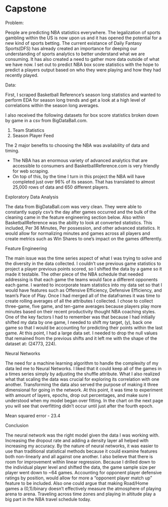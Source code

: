 # Capstone


Problem: 

People are predicting NBA statistics everywhere. The legalization of sports gambling within the US is now upon us and it has  opened the potential for a new kind of sports betting. The current existance of Daily Fantasy Sports(DFS) has already created an importance for deeping our understanding of sports analytics to better understand what we are consuming. It has also created a need to gather more data outside of what we have now. I set out to predict NBA box score statistics with the hope to predict a players output based on who they were playing and how they had recently played.

Data: 

First, I scraped Basketball Reference’s season long statistics and wanted to perform EDA for season long trends and get a look at a high level of correlations within the season long averages. 

I also received the following datasets for box score statistics broken down by game in a csv from BigDataBall.com.

1.	Team Statistics 
2.	Season Player Feed

The 2 major benefits to choosing the NBA was availability of data and timing. 
-	The NBA has an enormous variety of advanced analytics that are accessible to consumers and BasketballReference.com is very friendly for web scraping.  
-	On top of this, by the time I turn in this project the NBA will have completed just over 96% of its season. That has translated to almost 25,000 rows of data and 650 different players. 

Exploratory Data Analysis

The data from BigDataBall.com was very clean. They were able to constantly supply csv’s the day after games occurred and the bulk of the cleaning came in the feature engineering section below.
Also within BasketballReference was the ability to look at converted statistics. This included, Per 36 Minutes, Per possession, and other advanced statistics. It would allow for normalizing minutes and games across all players and create metrics such as Win Shares to one’s impact on the games differently.  

Feature Engineering

The main issue was the time series aspect of what I was trying to solve and the diversity in the data collected. I couldn’t use previous game statistics to project a player previous points scored, so I shifted the data by a game so it made it testable. 
The other piece of the NBA schedule that needed addressing is that each game the teams would face a different opponents each game. I wanted to incorporate team statistics into my data set so that I would have features such as Offensive Efficiency, Defensive Efficiency, and team’s Pace of Play. 
Once I had merged all of the dataframes it was time to create rolling averages of all the attributes I collected. I chose to collect three-game, five game, and ten-game averages because players play more minutes based on their recent productivity thought NBA coaching styles.
One of the key factors I had to remember was that because I had initially shifted my data by one game, I needed to shift my target, (y), back one game so that I would be accounting for predicting their points within the last game. 
At this point, I had a large data set. I needed to drop the null values that remained from the previous shifts and it left me with the shape of the dataset at: (24773, 224).  


Neural Networks

The need for a machine learning algorithm to handle the complexity of my data led me to Neural Networks. I liked that it could keep all of the games in a times series simply by adjusting the shuffle attribute. What I also realized what that scaling the data was crucial for exploring its correlation with one another. Transforming the data also served the purpose of making it three dimensional for going in the network. 
At this point, it was time to experiment with amount of layers, epochs, drop out percentages, and make sure I understood when my model began over fitting. In the chart on the next page you will see that overfitting didn’t occur until just after the fourth epoch. 


Mean squared error - 23.4


Conclusion

The neural network was the right model given the data I was working with. Increasing the dropout rate and adding a density layer all helped with increasing my accuracy. By the nature of neural networks, it was easier to use than traditional statistical methods because it could examine features both non-linearly and all against one another. 
I also believe that there is room for improvement within linear regression. Because I drilled down to the individual player level and shifted the data, the game sample size per player went down to ~64 games. Accounting for opponent player defensive ratings by position, would allow for more a “opponent player match up” feature to be included. Also one could argue that making Road/Home games a (0,1)/binary doesn’t effectively measure the atmosphere of playing arena to arena. Traveling across time zones and playing in altitude play a big part in the NBA travel schedule today.  






